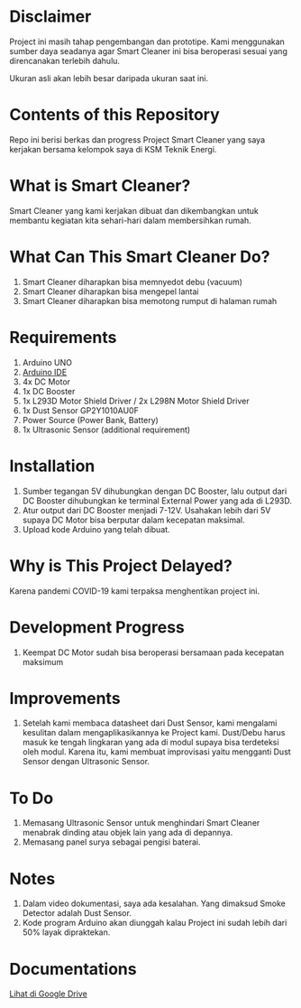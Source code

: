 # Disclaimer
Project ini masih tahap pengembangan dan prototipe. Kami menggunakan sumber daya seadanya agar Smart Cleaner ini bisa beroperasi sesuai yang direncanakan terlebih dahulu.

Ukuran asli akan lebih besar daripada ukuran saat ini.

# Contents of this Repository
Repo ini berisi berkas dan progress Project Smart Cleaner yang saya kerjakan bersama kelompok saya di KSM Teknik Energi.

# What is Smart Cleaner?
Smart Cleaner yang kami kerjakan dibuat dan dikembangkan untuk membantu kegiatan kita sehari-hari dalam membersihkan rumah.

# What Can This Smart Cleaner Do?
1. Smart Cleaner diharapkan bisa memnyedot debu (vacuum)
2. Smart Cleaner diharapkan bisa mengepel lantai
3. Smart Cleaner diharapkan bisa memotong rumput di halaman rumah

# Requirements
1. Arduino UNO
2. [Arduino IDE](https://www.arduino.cc/en/software)
3. 4x DC Motor
4. 1x DC Booster
5. 1x L293D Motor Shield Driver / 2x L298N Motor Shield Driver
6. 1x Dust Sensor GP2Y1010AU0F
7. Power Source (Power Bank, Battery)
8. 1x Ultrasonic Sensor (additional requirement)

# Installation
1. Sumber tegangan 5V dihubungkan dengan DC Booster, lalu output dari DC Booster dihubungkan ke terminal External Power yang ada di L293D.
2. Atur output dari DC Booster menjadi 7-12V. Usahakan lebih dari 5V supaya DC Motor bisa berputar dalam kecepatan maksimal.
3. Upload kode Arduino yang telah dibuat.

# Why is This Project Delayed?
Karena pandemi COVID-19 kami terpaksa menghentikan project ini.

# Development Progress
1. Keempat DC Motor sudah bisa beroperasi bersamaan pada kecepatan maksimum

# Improvements
1. Setelah kami membaca datasheet dari Dust Sensor, kami mengalami kesulitan dalam mengaplikasikannya ke Project kami. Dust/Debu harus masuk ke tengah lingkaran yang ada di modul supaya bisa terdeteksi oleh modul. Karena itu, kami membuat improvisasi yaitu mengganti Dust Sensor dengan Ultrasonic Sensor.

# To Do
1. Memasang Ultrasonic Sensor untuk menghindari Smart Cleaner menabrak dinding atau objek lain yang ada di depannya.
2. Memasang panel surya sebagai pengisi baterai.

# Notes
1. Dalam video dokumentasi, saya ada kesalahan. Yang dimaksud Smoke Detector adalah Dust Sensor.
2. Kode program Arduino akan diunggah kalau Project ini sudah lebih dari 50% layak dipraktekan.

# Documentations
[Lihat di Google Drive](https://drive.google.com/drive/folders/1CO8K7rmB4_CI0fVGQtGMxk1W0MKN9mfa?usp=sharing)
